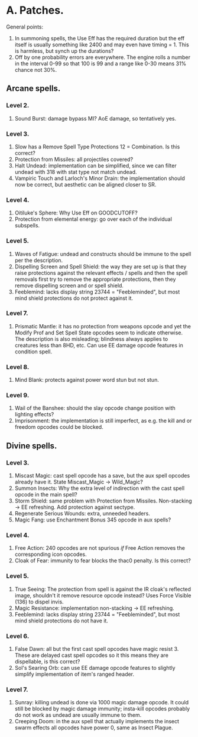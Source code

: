 # A. Patches.

General points:

1. In summoning spells, the Use Eff has the required duration but the eff itself is usually something like 2400 and may even have timing = 1. This is harmless, but synch up the durations?
2. Off by one probability errors are everywhere. The engine rolls a number in the interval 0-99 so that 100 is 99 and a range like 0-30 means 31% chance not 30%.

## Arcane spells.

### Level 2.

1. Sound Burst: damage bypass MI? AoE damage, so tentatively yes.

### Level 3.

1. Slow has a Remove Spell Type Protections 12 = Combination. Is this correct?
2. Protection from Missiles: all projectiles covered?
3. Halt Undead: implementation can be simplified, since we can filter undead with 318 with stat type not match undead.
4. Vampiric Touch and Larloch's Minor Drain: the implementation should now be correct, but aesthetic can be aligned closer to SR.

### Level 4.

1. Oitiluke's Sphere: Why Use Eff on GOODCUTOFF?
2. Protection from elemental energy: go over each of the individual subspells.

### Level 5.

1. Waves of Fatigue: undead and constructs should be immune to the spell per the description.
2. Dispelling Screen and Spell Shield: the way they are set up is that they raise protections against the relevant effects / spells and then the spell removals first try to remove the appropriate protections, then they remove dispelling screen and or spell shield.
3. Feeblemind: lacks display string 23744 = "Feebleminded", but most mind shield protections do not protect against it.

### Level 7.

1. Prismatic Mantle: it has no protection from weapons opcode and yet the Modify Prof and Set Spell State opcodes seem to indicate otherwise. The description is also misleading; blindness always applies to creatures less than 8HD, etc. Can use EE damage opcode features in condition spell.

### Level 8.

1. Mind Blank: protects against power word stun but not stun.

### Level 9.

1. Wail of the Banshee: should the slay opcode change position with lighting effects?
2. Imprisonment: the implementation is still imperfect, as e.g. the kill and or freedom opcodes could be blocked.

## Divine spells.

### Level 3.

1. Miscast Magic: cast spell opcode has a save, but the aux spell opcodes already have it. State Miscast_Magic -> Wild_Magic?
2. Summon Insects: Why the extra level of indirection with the cast spell opcode in the main spell?
3. Storm Shield: same problem with Protection from Missiles. Non-stacking -> EE refreshing. Add protection against sectype.
4. Regenerate Serious Wounds: extra, unneeded headers.
5. Magic Fang: use Enchantment Bonus 345 opcode in aux spells?

### Level 4.

1. Free Action: 240 opcodes are not spurious *if* Free Action removes the corresponding icon opcodes.
2. Cloak of Fear: immunity to fear blocks the thac0 penalty. Is this correct?

### Level 5.

1. True Seeing: The protection from spell is against the IR cloak's reflected image, shouldn't it remove resource opcode instead? Uses Force Visible (136) to dispel invis.
2. Magic Resistance: implementation non-stacking -> EE refreshing.
3. Feeblemind: lacks display string 23744 = "Feebleminded", but most mind shield protections do not have it.

### Level 6.

1. False Dawn: all but the first cast spell opcodes have magic resist 3. These are delayed cast spell opcodes so it this means they are dispellable, is this correct?
2. Sol's Searing Orb: can use EE damage opcode features to slightly simplify implementation of item's ranged header.

### Level 7.

1. Sunray: killing undead is done via 1000 magic damage opcode. It could still be blocked by magic damage immunity; insta-kill opcodes probably do not work as undead are usually immune to them.
2. Creeping Doom: in the aux spell that actually implements the insect swarm effects all opcodes have power 0, same as Insect Plague.